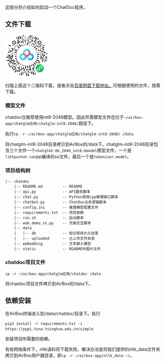 这部分将介绍如何启动一个ChatDoc程序。
## 文件下载

![Alt text](<./imgs/1696061589146.jpg>)

扫描上面这个二维码下载，或者点击[百度网盘下载地址。](https://pan.baidu.com/s/1N6HZy9oq4ZnyRyz9MaDU6Q?pwd=1684)可根据使用的文件，按需下载。


### 模型文件

chatdoc仅推荐使用int8-2048模型。因此所需模型文件在位于`~/airbox-app/chatglm应用/chatglm-int8-2048/`路径下。

执行`cp -r ~/airbox-app/chatglm应用/chatglm-int8-2048/ /data`

将chatglm-int8-2048目录拷贝到AirBox的/data下。chatglm-int8-2048目录包含三个文件一个`chatglm2-6b_2048_int8.bmodel`模型文件，一个是`libtpuchat.so`cpp编译的so文件，最后一个是`tokenizer.model`。

### 项目结构树
```
|-- chatdoc
    |-- README.md         -- README
    |-- api.py            -- API服务脚本
    |-- chat.py           -- Python调用cpp推理接口脚本
    |-- chatbot.py        -- ChatDoc业务逻辑脚本
    |-- config.ini        -- 推理模型配置文件
    |-- requirements.txt  -- 项目依赖
    |-- run.sh            -- 启动脚本
    |-- web_demo_st.py    -- 页面交互脚本
    |-- data          
    |   |-- db            -- 知识库持久化目录
    |   |-- uploaded      -- 已上传文件目录
    |-- embedding         -- 文本嵌入模型
    |-- static            -- README中图片文件
```

### chatdoc项目文件
`cp -r ~/airbox-app/chatglm应用/chatdoc /data`

将chatdoc项目文件拷贝到AirBox的/data下。

## 依赖安装
在AirBox终端进入到/data/chatdoc/目录下。执行

`pip3 install -r requirements.txt -i https://pypi.tuna.tsinghua.edu.cn/simple`

安装项目所需要的依赖。

有些网络条件下，nltk语料将下载失败，解决办法是将我们提供的nltk_data文件夹拷贝到AirBox用户跟目录，即`cp -r ~/airbox-app/nltk_data ~/`。